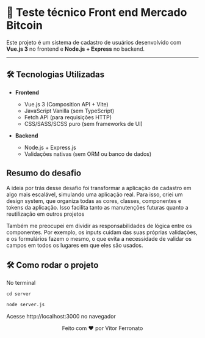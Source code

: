 # 🚀 Teste técnico Front end Mercado Bitcoin

Este projeto é um sistema de cadastro de usuários desenvolvido com **Vue.js 3** no frontend e **Node.js + Express** no backend.

---

## 🛠 Tecnologias Utilizadas

- **Frontend**

  - Vue.js 3 (Composition API + Vite)
  - JavaScript Vanilla (sem TypeScript)
  - Fetch API (para requisições HTTP)
  - CSS/SASS/SCSS puro (sem frameworks de UI)

- **Backend**
  - Node.js + Express.js
  - Validações nativas (sem ORM ou banco de dados)

## Resumo do desafio

A ideia por trás desse desafio foi transformar a aplicação de cadastro em algo mais escalável, simulando uma aplicação real. Para isso, criei um design system, que organiza todas as cores, classes, componentes e tokens da aplicação. Isso facilita tanto as manutenções futuras quanto a reutilização em outros projetos

Também me preocupei em dividir as responsabilidades de lógica entre os componentes. Por exemplo, os inputs cuidam das suas próprias validações, e os formulários fazem o mesmo, o que evita a necessidade de validar os campos em todos os lugares em que eles são usados.

## 🛠 Como rodar o projeto

No terminal

```
cd server
```

```bash
node server.js
```

Acesse http://localhost:3000 no navegador
<br>

<div style=text-align:center>Feito com  ❤️ por Vitor Ferronato</div>
